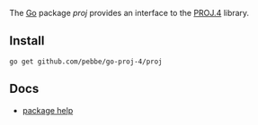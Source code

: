 The [Go](http://golang.org/) package _proj_ provides an interface to the [PROJ.4](http://trac.osgeo.org/proj/) library.

## Install

    go get github.com/pebbe/go-proj-4/proj

## Docs

 * [package help](http://gopkgdoc.appspot.com/pkg/github.com/pebbe/go-proj-4/proj)

